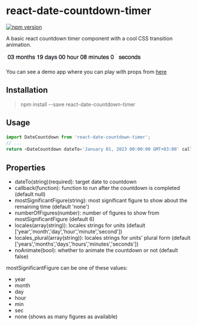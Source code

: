 ﻿# react-date-countdown-timer

[![npm version](https://badge.fury.io/js/react-date-countdown-timer.svg)](https://badge.fury.io/js/react-date-countdown-timer)

A basic react countdown timer component with a cool CSS transition animation.

![demo](./example/demo.gif)

You can see a demo app where you can play with props from [here](https://react-date-countdown-timer-dem.herokuapp.com/)

## Installation
> npm install --save react-date-countdown-timer
## Usage
```javascript
import DateCountdown from 'react-date-countdown-timer';
// ...
return <DateCountdown dateTo='January 01, 2023 00:00:00 GMT+03:00' callback={()=>alert('Hello')}  />;
```
## Properties
* dateTo(string)(required): target date to countdown
* callback(function): function to run after the countdown is completed (default null)
* mostSignificantFigure(string): most significant figure to show about the remaining time (default 'none')
* numberOfFigures(number): number of figures to show from mostSignificantFigure (default 6)
* locales(array(string)): locales strings for units (default ['year','month','day','hour','minute','second'])
* locales_plural(array(string)): locales strings for units' plural form (default ['years','months','days','hours','minutes','seconds'])
* noAnimate(bool): whether to animate the countdown or not (default false)


mostSignificantFigure can be one of these values:
* year
* month
* day
* hour
* min
* sec
* none (shows as many figures as available)
